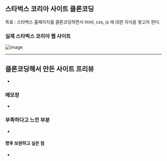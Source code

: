 ## 스타벅스 코리아 사이트 클론코딩

목표 : 스타벅스 홈페이지를 클론코딩하면서 html, css, js 에 대한 지식을 쌓고자 한다.

### 실제 스타벅스 코리아 웹 사이트

![image](https://user-images.githubusercontent.com/48672106/167815601-d998eb63-582e-43ef-8a63-1dc5d7c323ed.png)

---

## 클론코딩해서 만든 사이트 프리뷰

-

### 메모장

-

### 부족하다고 느낀 부분

-

#### 향후 보완하고 싶은 점

-
